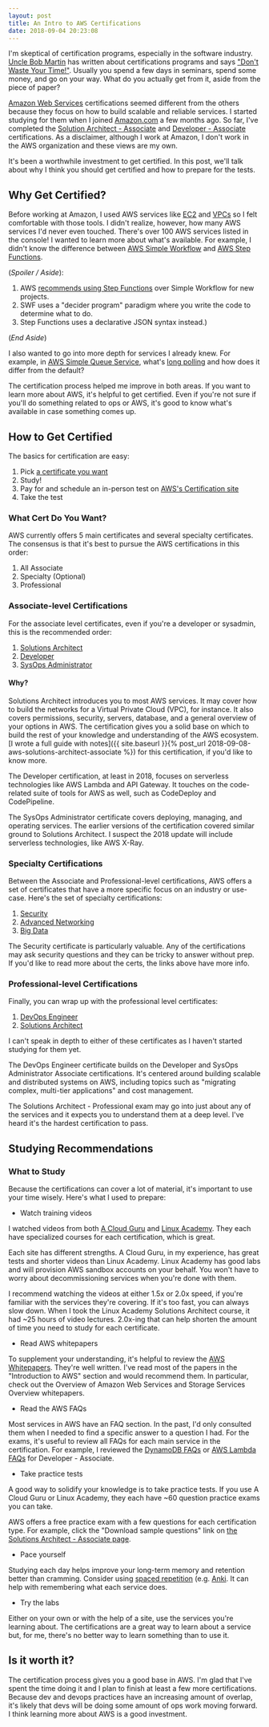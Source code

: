 ```yaml
---
layout: post
title: An Intro to AWS Certifications
date: 2018-09-04 20:23:08
---
```


I'm skeptical of certification programs, especially in the software
industry.
[Uncle Bob
Martin](https://en.wikipedia.org/wiki/Robert_C._Martin)
has written about certifications programs and says ["Don't Waste Your
Time!"](https://sites.google.com/site/unclebobconsultingllc/home/articles/certification---don-t-waste-your-time).
Usually you spend a few days in seminars, spend some money,
and go on your way. What do you actually get from it, aside from the piece of
paper?

[Amazon Web Services](https://aws.amazon.com/) certifications seemed different
from the others because they focus on
how to build scalable and reliable services.
I started studying for them when
I joined [Amazon.com](http://amazon.com/) a few months ago. So far, I've
completed the [Solution Architect - Associate](https://aws.amazon.com/certification/certified-solutions-architect-associate/)
and [Developer - Associate](https://aws.amazon.com/certification/certified-developer-associate/)
certifications. As a disclaimer, although I work at Amazon, I don't work in the
AWS organization and these
views are my own.

It's been a worthwhile investment to get certified. In this post, we'll talk about
why I think you should get certified and how to prepare for the tests.

## Why Get Certified?

Before working at Amazon, I used AWS services like
[EC2](https://aws.amazon.com/ec2/) and [VPCs](https://aws.amazon.com/vpc/) so
I felt comfortable with those tools.  I didn't realize, however, how many AWS
services I'd never even touched. There's over 100 AWS services listed in the
console!
I wanted to learn more about what's available. For example, I didn't know the
difference between [AWS Simple Workflow](https://aws.amazon.com/swf/) and [AWS
Step Functions](https://aws.amazon.com/step-functions/).

(_Spoiler / Aside_):

1. AWS [recommends using Step
   Functions](https://aws.amazon.com/step-functions/faqs/) over Simple Workflow for new projects.
2. SWF uses a "decider program" paradigm where you write the code to determine what to do.
3. Step Functions uses a declarative JSON syntax instead.)

(_End Aside_)

I also wanted to go into more depth for services I already knew.
For example, in [AWS Simple Queue
Service](https://aws.amazon.com/sqs/), what's [long
polling](https://docs.aws.amazon.com/AWSSimpleQueueService/latest/SQSDeveloperGuide/sqs-long-polling.html)
and how does it differ from the default?

The certification process helped me improve in both areas. If
you want to learn more about AWS, it's helpful to get
certified. Even if you're not sure if you'll do something related to ops or
AWS, it's
good to know what's available in case something comes up.

## How to Get Certified

The basics for certification are easy:

1. Pick [a certificate you want](https://aws.amazon.com/certification/#roadmap)
2. Study!
3. Pay for and schedule an in-person test on [AWS's Certification
   site](https://www.aws.training/certification?src=certification)
4. Take the test

### What Cert Do You Want?

AWS currently offers 5 main certificates and several specialty
certificates. The consensus is that it's best to pursue the AWS certifications
in this order:

1. All Associate
2. Specialty (Optional)
3. Professional

### Associate-level Certifications

For the associate level certificates, even if you're a developer or sysadmin,
this is the recommended order:

1. [Solutions Architect](https://aws.amazon.com/certification/certified-developer-associate/)
2. [Developer](https://aws.amazon.com/certification/certified-developer-associate/)
3. [SysOps Administrator](https://aws.amazon.com/certification/certified-sysops-admin-associate/)

#### Why?

Solutions Architect introduces you to most AWS services. It may
cover how to build the networks for a Virtual Private Cloud (VPC), for instance.
It also covers permissions, security, servers, database, and a general overview
of your options in AWS. The certification gives you a solid base on which to
build the rest of your knowledge and understanding of the AWS ecosystem.
[I wrote a full guide with notes]({{ site.baseurl
}}{% post_url 2018-09-08-aws-solutions-architect-associate %}) for this certification, if you'd like to
know more.

The Developer certification, at least in 2018, focuses
on serverless technologies like AWS Lambda and API Gateway. It touches on the
code-related suite of tools for AWS as well, such as CodeDeploy and
CodePipeline.

The SysOps Administrator certificate covers deploying, managing, and operating
services. The earlier versions of the certification covered similar ground to
Solutions Architect. I suspect the 2018 update will include serverless
technologies, like AWS X-Ray.

### Specialty Certifications

Between the Associate and Professional-level certifications, AWS offers a set of
certificates that have a more specific focus on an industry or use-case. Here's
the set of specialty certifications:

1.  [Security](https://aws.amazon.com/certification/certified-security-specialty/)
2. [Advanced Networking](https://aws.amazon.com/certification/certified-advanced-networking-specialty/)
3. [Big Data](https://aws.amazon.com/certification/certified-big-data-specialty/)

The Security certificate is particularly valuable. Any of the certifications
may ask security questions and they can be tricky to answer without prep. If
you'd like to read more about the certs, the links above have more info.

### Professional-level Certifications

Finally, you can wrap up with the professional level certificates:

1. [DevOps
   Engineer](https://aws.amazon.com/certification/certified-devops-engineer-professional/)
2. [Solutions
   Architect](https://aws.amazon.com/certification/certified-solutions-architect-professional/)

I can't speak in depth to either of these certificates as I haven't started
studying for them yet.

The DevOps Engineer certificate builds on the Developer and
SysOps Administrator Associate certifications. It's centered around building
scalable and distributed systems on AWS, including topics such as "migrating complex,
multi-tier applications" and cost management.

The Solutions Architect - Professional exam may go into just about any of the
services and it expects you to understand them at a deep level. I've heard it's
the hardest certification to pass.

## Studying Recommendations

### What to Study

Because the certifications can cover a lot of material, it's important to use
your time wisely. Here's what I used to prepare:

* Watch training videos

I watched videos from both [A Cloud Guru](https://acloud.guru/) and [Linux
Academy](https://linuxacademy.com/). They each have specialized courses for each
certification, which is great.

Each site has different strengths. A Cloud Guru, in my experience, has great
tests and shorter videos than Linux Academy. Linux Academy has good labs and
will provision AWS sandbox accounts on your behalf. You won't have to worry
about decommissioning services when you're done with them.

I recommend watching the videos at either 1.5x or 2.0x
speed, if you're familiar with the services they're covering. If it's too fast,
you can always slow down. When I took the Linux Academy Solutions
Architect course, it had ~25 hours of video lectures. 2.0x-ing
that can help shorten the amount of time you need to study for each certificate.

* Read AWS whitepapers

To supplement your understanding, it's helpful to review the [AWS
Whitepapers](https://aws.amazon.com/whitepapers/). They're well written. I've
read most of the papers
in the "Introduction to AWS" section and would recommend them. In particular,
check out the Overview of Amazon Web Services and Storage Services Overview
whitepapers.

* Read the AWS FAQs

Most services in AWS have an FAQ section. In the past, I'd only consulted them
when I needed to find a specific answer to a question I had. For the
exams, it's useful to review all FAQs for each main service in the
certification. For example, I reviewed
the [DynamoDB FAQs](https://aws.amazon.com/dynamodb/faqs/) or [AWS Lambda
FAQs](https://aws.amazon.com/lambda/faqs/) for Developer - Associate.

* Take practice tests

A good way to solidify your knowledge is to take practice tests. If you use
A Cloud Guru or Linux Academy, they each have ~60 question practice exams you
can take.

AWS offers a free practice exam with a few questions for each
certification type. For example, click the "Download sample questions" link on
[the Solutions Architect - Associate
page](https://aws.amazon.com/certification/certified-solutions-architect-associate/).

* Pace yourself

Studying each day helps improve your long-term memory and retention
better than cramming. Consider using [spaced repetition](https://www.gwern.net/Spaced-repetition)
(e.g. [Anki](https://apps.ankiweb.net/). It can help with remembering what each
service does.

* Try the labs

Either on your own or with the help of a site, use the services
you're learning about. The certifications are a great way to learn about
a service but, for me, there's no better way to learn something than to use it.

## Is it worth it?

The certification process gives you a good base in AWS.
I'm glad that I've spent the time doing it and I plan to finish at least a few
more certifications. Because dev and devops practices have an increasing amount
of overlap, it's likely that devs will be doing some amount of ops
work moving forward. I think learning more about AWS is a good investment.
